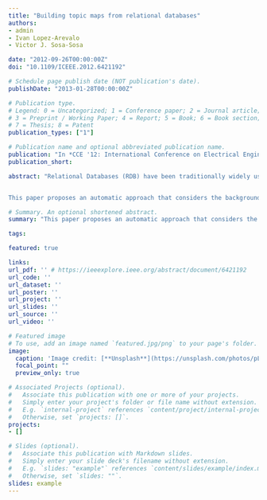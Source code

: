 ```yaml
---
title: "Building topic maps from relational databases"
authors:
- admin
- Ivan Lopez‐Arevalo
- Victor J. Sosa‐Sosa

date: "2012-09-26T00:00:00Z"
doi: "10.1109/ICEEE.2012.6421192"

# Schedule page publish date (NOT publication's date).
publishDate: "2013-01-28T00:00:00Z"

# Publication type.
# Legend: 0 = Uncategorized; 1 = Conference paper; 2 = Journal article;
# 3 = Preprint / Working Paper; 4 = Report; 5 = Book; 6 = Book section;
# 7 = Thesis; 8 = Patent
publication_types: ["1"]

# Publication name and optional abbreviated publication name.
publication: "In *CCE '12: International Conference on Electrical Engineering, Computing Science and Automatic Control*"
publication_short:

abstract: "Relational Databases (RDB) have been traditionally widely used as the backend database for information systems. Considering that RDBs contain valuable data, the challenge is to find out how to improve accessing and sharing knowledge that resides in databases. The use of topic maps is one solution for representing that knowledge. However, manual development of topic maps is a difficult, time consuming and subjective task if there is not a common guideline. The existing topic maps building approaches convert RDBs without considering the knowledge residing in the database. 


This paper proposes an automatic approach that considers the background knowledge in the building process of topic maps. The proposed model was implemented and applied on a benchmark of RDBs. The resulted topic maps were validated syntactically using the Ontopia Vizigator tool and validated semantically through the inference of information using the Tolog query language. The results found in our experiments are encouraging."

# Summary. An optional shortened abstract.
summary: "This paper proposes an automatic approach that considers the background knowledge in the building process of topic maps. The proposed model was implemented and applied on a benchmark of RDBs."

tags:

featured: true

links:
url_pdf: '' # https://ieeexplore.ieee.org/abstract/document/6421192
url_code: ''
url_dataset: ''
url_poster: ''
url_project: ''
url_slides: ''
url_source: ''
url_video: ''

# Featured image
# To use, add an image named `featured.jpg/png` to your page's folder. 
image:
  caption: 'Image credit: [**Unsplash**](https://unsplash.com/photos/pLCdAaMFLTE)'
  focal_point: ""
  preview_only: true

# Associated Projects (optional).
#   Associate this publication with one or more of your projects.
#   Simply enter your project's folder or file name without extension.
#   E.g. `internal-project` references `content/project/internal-project/index.md`.
#   Otherwise, set `projects: []`.
projects:
- []

# Slides (optional).
#   Associate this publication with Markdown slides.
#   Simply enter your slide deck's filename without extension.
#   E.g. `slides: "example"` references `content/slides/example/index.md`.
#   Otherwise, set `slides: ""`.
slides: example
---
```

<!---
{{% alert note %}}
Click the *Cite* button above to demo the feature to enable visitors to import publication metadata into their reference management software.
{{% /alert %}}

{{% alert note %}}
Click the *Slides* button above to demo Academic's Markdown slides feature.
{{% /alert %}}

Supplementary notes can be added here, including [code and math](https://sourcethemes.com/academic/docs/writing-markdown-latex/).

-->